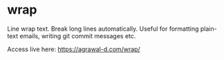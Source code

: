 # wrap

Line wrap text. Break long lines automatically.
Useful for formatting plain-text emails, writing git commit messages etc.

Access live here: https://agrawal-d.com/wrap/
